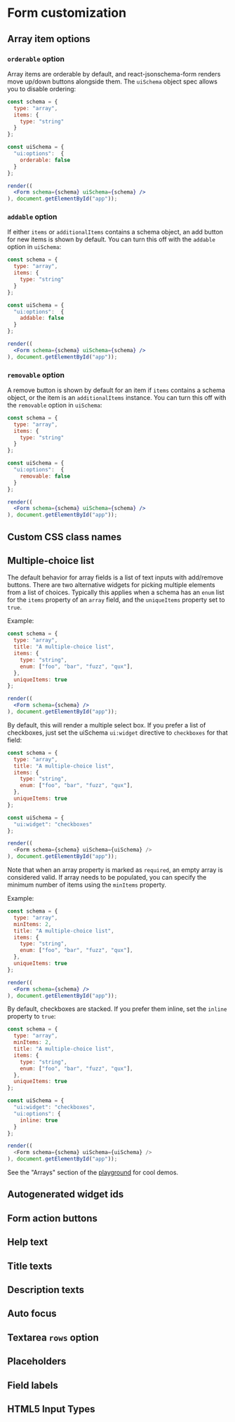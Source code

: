 # Form customization


## Array item options

### `orderable` option

Array items are orderable by default, and react-jsonschema-form renders move up/down buttons alongside them. The `uiSchema` object spec allows you to disable ordering:

```jsx
const schema = {
  type: "array",
  items: {
    type: "string"
  }
};

const uiSchema = {
  "ui:options":  {
    orderable: false
  }
};

render((
  <Form schema={schema} uiSchema={schema} />
), document.getElementById("app"));
```

### `addable` option

If either `items` or `additionalItems` contains a schema object, an add button for new items is shown by default. You can turn this off with the `addable` option in `uiSchema`:

```jsx
const schema = {
  type: "array",
  items: {
    type: "string"
  }
};

const uiSchema = {
  "ui:options":  {
    addable: false
  }
};

render((
  <Form schema={schema} uiSchema={schema} />
), document.getElementById("app"));
```

### `removable` option

A remove button is shown by default for an item if `items` contains a schema object, or the item is an `additionalItems` instance. You can turn this off with the `removable` option in `uiSchema`:

```jsx
const schema = {
  type: "array",
  items: {
    type: "string"
  }
};

const uiSchema = {
  "ui:options":  {
    removable: false
  }
};

render((
  <Form schema={schema} uiSchema={schema} />
), document.getElementById("app"));
```

## Custom CSS class names


## Multiple-choice list

The default behavior for array fields is a list of text inputs with add/remove buttons. There are two alternative widgets for picking multiple elements from a list of choices. Typically this applies when a schema has an `enum` list for the `items` property of an `array` field, and the `uniqueItems` property set to `true`.

Example:

```jsx
const schema = {
  type: "array",
  title: "A multiple-choice list",
  items: {
    type: "string",
    enum: ["foo", "bar", "fuzz", "qux"],
  },
  uniqueItems: true
};

render((
  <Form schema={schema} />
), document.getElementById("app"));
```

By default, this will render a multiple select box. If you prefer a list of checkboxes, just set the uiSchema `ui:widget` directive to `checkboxes` for that field:

```js
const schema = {
  type: "array",
  title: "A multiple-choice list",
  items: {
    type: "string",
    enum: ["foo", "bar", "fuzz", "qux"],
  },
  uniqueItems: true
};

const uiSchema = {
  "ui:widget": "checkboxes"
};

render((
  <Form schema={schema} uiSchema={uiSchema} />
), document.getElementById("app"));
```

Note that when an array property is marked as `required`, an empty array is considered valid. If array needs to be populated, you can specify the minimum number of items using the `minItems` property.

Example:

```jsx
const schema = {
  type: "array",
  minItems: 2,
  title: "A multiple-choice list",
  items: {
    type: "string",
    enum: ["foo", "bar", "fuzz", "qux"],
  },
  uniqueItems: true
};

render((
  <Form schema={schema} />
), document.getElementById("app"));
```

By default, checkboxes are stacked. If you prefer them inline, set the `inline` property to `true`:

```js
const schema = {
  type: "array",
  minItems: 2,
  title: "A multiple-choice list",
  items: {
    type: "string",
    enum: ["foo", "bar", "fuzz", "qux"],
  },
  uniqueItems: true
};

const uiSchema = {
  "ui:widget": "checkboxes",
  "ui:options": {
    inline: true
  }
};

render((
  <Form schema={schema} uiSchema={uiSchema} />
), document.getElementById("app"));
```

See the "Arrays" section of the [playground](https://rjsf-team.github.io/react-jsonschema-form/) for cool demos.

## Autogenerated widget ids



## Form action buttons

## Help text


## Title texts

## Description texts



## Auto focus



## Textarea `rows` option



## Placeholders



## Field labels



## HTML5 Input Types
